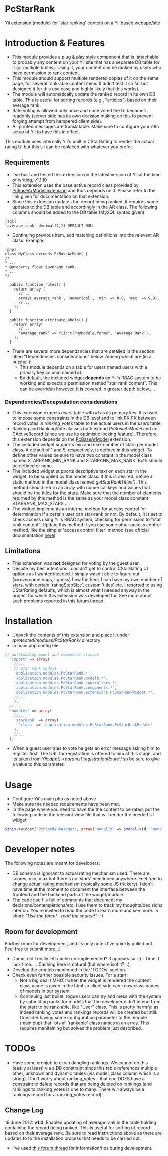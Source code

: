 PcStarRank
==========

Yii extension (module) for 'star ranking' content on a Yii based webapp/site

# Introduction & Features

* This module provides a plug & play style component that is 'attachable' to probably any content on your Yii site that has a separate DB table for it (or multiple tables). Using it, your content can be ranked by users who have permission to rank content. 
* This module should support multiple rendered copies of it on the same page, for several rank-able content items (I didn't test it so far but designed it for this use case and highly likely that this works).
* The module will automatically update the ranked record in its own DB table. This is useful for sorting records (e.g., "articles") based on their average rank.
* Rate voting is allowed only once and once voted the UI becomes readonly (server side has its own decision making on this to prevent forging attempt from hampered client side).
* All printed messages are translatable. Make sure to configure your i18n setup of Yii to have this in effect. 

This module uses internally Yii's built in CStarRating to render the actual rating UI but this UI can be replaced with whatever you prefer.

## Requirements

* I've built and tested this extension on the latest version of Yii at the time of writing, v1.1.10
* This extension uses the base active record class provided by [PcBaseArModel extension](http://www.yiiframework.com/extension/pcbasearmodel/) and thus depends on it. Please refer to the link given for documentation on that extension.
* Since this extension updates the record being ranked, it requires some updates to the DB table and accordingly in the AR class. The following columns should be added to the DB table (MySQL syntax given):
~~~
[sql]
`average_rank` decimal(2,1) DEFAULT NULL
~~~
* Continuing previous item, add matching definitions into the relevant AR class. Example:
~~~
[php]
class MyClass extends PcBaseArModel {
/*
* ...
* @property float $average_rank
* ...
*/

  public function rules() {
    return array (
      //...
      array('average_rank', 'numerical', 'min' => 0.0, 'max' => 9.9),
      //...
    );
  }

  public function attributeLabels() {
    return array(
      //...
      'average_rank' => Yii::t("MyModule.forms", 'Average Rank'),
    );
  }
~~~
* There are several more dependancies that are detailed in the section titled "Dependencies considerations" below. Among which are (in a nutshell):
  * This module depends on a table for users named *users* with a primary key column named *id*.
  * By default, the included widget **depends** on Yii's RBAC system to be working and expects a permission named "star rank content". This can be overriden however. It is covered in greater depth below... .

### Dependencies/Decapsulation considerations

* This extension expects *users* table with *id* as its primary key. It is used to impose some constraints in the DB level and to link PK-FK between record votes in *ranking_votes* table to the actual users in the *users* table
* Ranking and RankingVote classes both extend *PcBaseArModel* and not CActiveRecord (since we use its optimistic locking feature). Therefore, this extension depends on the [PcBaseArModel](http://www.yiiframework.com/extension/pcbasearmodel/) extension.
* The included widget supports min and max number of stars per model class. A default of 1 and 5, respectively, is defined in this widget. To define other values be sure to have two constant in the model class named STARRANK_MIN_RANK and STARRANK_MAX_RANK. Both should be defined or none.
* The included widget supports descriptive text on each star in the widget, to be supplied by the model class. If this is desired, define a static method in the model class named *getStarRankTitles()*. This method should return an array with numerical keys and values that should be the titles for the stars. Make sure that the number of elements returned by this method is the same as your model class constant STARRANK_MAX_STARS... .
* The widget implements an internal method for access control for determination if a certain user can star-rank or not. By default, it is set to check access using Yii's RBAC system, checking for permission to "star rank content". Update this method if you use some other access control method, like the simpler 'access control filter' method (see official documentation [here](http://www.yiiframework.com/doc/guide/1.1/en/topics.auth#access-control-filter))
 

## Limitations

* This extension was **not** designed for voting by the guest user.
* Despite my best intentions I couldn't get to control CStarRating UI options as I wanted/needed. I simply wasn't able to figure out (==overcome bugs, I guess) how the heck I can have my own number of stars, with certain 'ratingStepSize', custom 'titles' etc. I resorted to using CStarRating defaults, which is almost what I needed anyway in the project for which this extension was developed for. See more about such problems reported in [this forum thread](http://www.yiiframework.com/forum/index.php/topic/24789-cstarrating-buggy/).

# Installation

* Unpack the contents of this extension and place it under */protected/modules/PcStarRank/* directory
* In main.php config file:

```php
// autoloading model and component classes
  'import' => array(
    //...
    // Star rank module
    'application.modules.PcStarRank.*',
    'application.modules.PcStarRank.models.*',
    'application.modules.PcStarRank.controllers.*',
    'application.modules.PcStarRank.components.*',
    'application.modules.PcStarRank.extensions.PcStarRankWidget.*',
    //...
    ),
  //...
  'modules' => array(
    //...
    'starRank' => array(
      'class' => 'application.modules.PcStarRank.PcStarRankModule'
    ),
    //...
  ),
```

* When a guest user tries to vote he gets an error message asking him to register first. The URL for registration is offered to him at this stage, and its taken from _Yii::app()->params['registrationRoute']_ so be sure to give a value to this parameter.

# Usage

* Configure Yii's main.php as noted above
* Make sure the needed requirements have been met.
* In the page where you need to have the the content to be rated, put the following code in the relevant view file that will render the needed UI widget:

```php
$this->widget('PcStarRankWidget', array('modelId' => $model->id, 'modelClassName' => get_class($model)));
```

# Developer notes

The following notes are meant for developers:
* DB schema is ignorant to actual rating mechanism used. There are scores, min, max but there's no 'stars' mentioned anywhere. Feel free to change actual rating mechanism (typically some JS trickery). I don't have time at the moment to document the interface between the frontend and the backend parts of the widget/module.
* The code itself is full of comments that document my decisions/contemplations/etc. I use them to track my thoughts/decisions later on. You're invited to read the code to learn more and see more. In short: *"Use the force! - read the source!"* :-)

## Room for development

Further room for development, and its only notes I've quickly pulled out. Feel free to submit more...:

* Damn, did I really left cache un-implemented? It appears so :-( . Time, I lack time... . Caching here is natural (but where isnt it?...).
* Develop the cronjob mentioned in the 'TODOs' section.
* Check even further possible security issues. For a start:
  * Not a big deal (IMHO): when the widget is rendered the content class name is given in the html so client side can know class names of models in our system.
  * Continuing last bullet, rogue users can try and mess with the system by submitting ranks for models that the developer didn't intend from the start to be rank-able, like "User" class. This is pretty harmful as indeed ranking_votes and rankings records will be created but still. Consider having some configuration parameter to the module (main.php) that lists all 'rankable' class names in an array. This requires manitaining but solves the problem just described.
                         
# TODOs

* Have some cronjob to clean dangling rankings. We cannot do this (easily at least) via a DB constraint since this table references multiple other, unknown and dynamic tables (via model_class column which is a string). Don't worry about ranking_votes - that one DOES have a constraint to delete records that are being deleted on rankings (and rankings to ranking_votes is one to many. There will always be a rankings record for a ranking_votes record).
                                                                                                                                                                                                                                                          
Change Log
------------------
19 June 2012: **v1.0**: Enabled updating of average rank in the table holding containing the record being ranked. This is useful for sorting of record based on their average rank. Be sure to read instructions above as there are updates to to the installation process that needs to be carried out.

* I've used [this forum thread](http://www.yiiframework.com/forum/index.php/topic/29851-complete-guide-for-multiple-cstarratings-on-same-page/) for information/tips during development.



